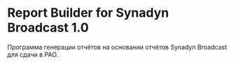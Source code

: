 # Report Builder for Synadyn Broadcast 1.0
Программа генерации отчётов на основании отчётов Synadyn Broadcast для сдачи в РАО.
